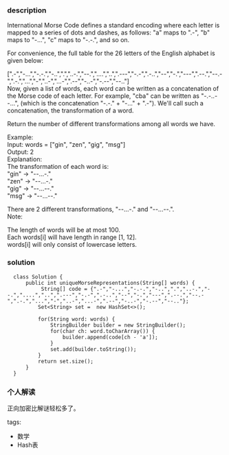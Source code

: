 ### description    
  International Morse Code defines a standard encoding where each letter is mapped to a series of dots and dashes, as follows: "a" maps to ".-", "b" maps to "-...", "c" maps to "-.-.", and so on.  
    
  For convenience, the full table for the 26 letters of the English alphabet is given below:  
    
  [".-","-...","-.-.","-..",".","..-.","--.","....","..",".---","-.-",".-..","--","-.","---",".--.","--.-",".-.","...","-","..-","...-",".--","-..-","-.--","--.."]  
  Now, given a list of words, each word can be written as a concatenation of the Morse code of each letter. For example, "cba" can be written as "-.-..--...", (which is the concatenation "-.-." + "-..." + ".-"). We'll call such a concatenation, the transformation of a word.  
    
  Return the number of different transformations among all words we have.  
    
  Example:  
  Input: words = ["gin", "zen", "gig", "msg"]  
  Output: 2  
  Explanation:   
  The transformation of each word is:  
  "gin" -> "--...-."  
  "zen" -> "--...-."  
  "gig" -> "--...--."  
  "msg" -> "--...--."  
    
  There are 2 different transformations, "--...-." and "--...--.".  
  Note:  
    
  The length of words will be at most 100.  
  Each words[i] will have length in range [1, 12].  
  words[i] will only consist of lowercase letters.  
### solution    
```    
  class Solution {  
      public int uniqueMorseRepresentations(String[] words) {  
           String[] code = {".-","-...","-.-.","-..",".","..-.","--.","....","..",".---","-.-",".-..","--","-.","---",".--.","--.-",".-.","...","-","..-","...-",".--","-..-","-.--","--.."};  
          Set<String> set =  new HashSet<>();  
    
          for(String word: words) {  
              StringBuilder builder = new StringBuilder();  
              for(char ch: word.toCharArray()) {  
                  builder.append(code[ch - 'a']);  
              }  
              set.add(builder.toString());  
          }  
          return set.size();  
      }  
  }  
```    
    
### 个人解读    
  正向加密比解谜轻松多了。  
    
tags:    
  -  数学  
  -  Hash表  
